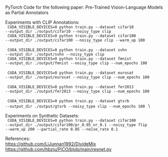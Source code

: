 PyTorch Code for the following paper: Pre-Trained Vision-Language Models as Partial Annotators

Experiments with CLIP Annotations:\
<code> CUDA_VISIBLE_DEVICES=0 python train.py --dataset cifar10 --output_dir ./output/cifar10 --noisy_type clip </code> \
<code> CUDA_VISIBLE_DEVICES=0 python train.py --dataset cifar100 --output_dir ./output/cifar100 --noisy_type clip --warm_up 100 </code> \
<code> CUDA_VISIBLE_DEVICES=0 python train.py --dataset svhn --output_dir ./output/svhn --noisy_type clip </code> \
<code> CUDA_VISIBLE_DEVICES=0 python train.py --dataset fmnist --output_dir ./output/fmnist --noisy_type clip --num_epochs 100 </code> \
<code> CUDA_VISIBLE_DEVICES=0 python train.py --dataset eurosat --output_dir ./output/eurosat --noisy_type clip --num_epochs 100 </code> \
<code> CUDA_VISIBLE_DEVICES=0 python train.py --dataset fer2013 --output_dir ./output/fer2013 --noisy_type clip --num_epochs 100 </code> \
<code> CUDA_VISIBLE_DEVICES=0 python train.py --dataset gtsrb --output_dir ./output/gtsrb --noisy_type clip --num_epochs 100 </code> \


Experiments on Synthetic Datasets:\
<code> CUDA_VISIBLE_DEVICES=0 python train.py --dataset cifar100 --output_dir ./output/cifar100/pr_0.05_nr_0.1 --noisy_type flip --warm_up 200 --partial_rate 0.05 --noise_rate 0.1 </code> 

References:\
https://github.com/LiJunnan1992/DivideMix \
https://github.com/hbzju/PiCO/blob/main/resnet.py